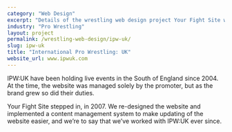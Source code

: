 ```yaml
---
category: "Web Design"
excerpt: "Details of the wrestling web design project Your Fight Site worked on with IPW:UK."
industry: "Pro Wrestling"
layout: project
permalink: /wrestling-web-design/ipw-uk/
slug: ipw-uk
title: "International Pro Wrestling: UK"
website_url: www.ipwuk.com
---
```

<p>IPW:UK have been holding live events in the South of England since 2004.
  At the time, the website was managed solely by the promoter, but as the brand grew so did their duties.</p>
<p>Your Fight Site stepped in, in 2007.
  We re-designed the website and implemented a content management system to make updating of the website easier, and we’re to say that we’ve worked with IPW:UK ever since.</p>
